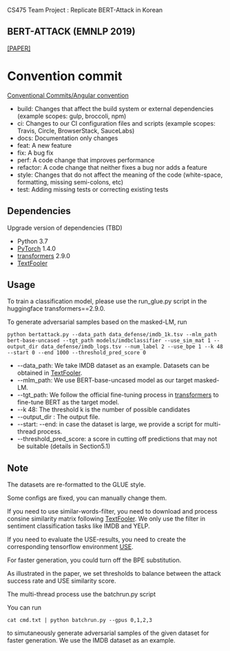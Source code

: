 

CS475 Team Project : Replicate BERT-Attack in Korean  

## **BERT-ATTACK (EMNLP 2019)**
[[PAPER]](https://arxiv.org/abs/2004.09984)


# Convention commit 
[Conventional Commits/Angular convention](https://github.com/angular/angular/blob/22b96b9/CONTRIBUTING.md#type)

- build: Changes that affect the build system or external dependencies (example scopes: gulp, broccoli, npm)
- ci: Changes to our CI configuration files and scripts (example scopes: Travis, Circle, BrowserStack, SauceLabs)
- docs: Documentation only changes
- feat: A new feature
- fix: A bug fix
- perf: A code change that improves performance
- refactor: A code change that neither fixes a bug nor adds a feature
- style: Changes that do not affect the meaning of the code (white-space, formatting, missing semi-colons, etc)
- test: Adding missing tests or correcting existing tests

## Dependencies
Upgrade version of dependencies (TBD)
- Python 3.7
- [PyTorch](https://github.com/pytorch/pytorch) 1.4.0
- [transformers](https://github.com/huggingface/transformers) 2.9.0
- [TextFooler](https://github.com/jind11/TextFooler)

## Usage

To train a classification model, please use the run_glue.py script in the huggingface transformers==2.9.0.

To generate adversarial samples based on the masked-LM, run

```
python bertattack.py --data_path data_defense/imdb_1k.tsv --mlm_path bert-base-uncased --tgt_path models/imdbclassifier --use_sim_mat 1 --output_dir data_defense/imdb_logs.tsv --num_label 2 --use_bpe 1 --k 48 --start 0 --end 1000 --threshold_pred_score 0
```

* --data_path: We take IMDB dataset as an example. Datasets can be obtained in [TextFooler](https://github.com/jind11/TextFooler).
* --mlm_path: We use BERT-base-uncased model as our target masked-LM.
* --tgt_path: We follow the official fine-tuning process in [transformers](https://github.com/huggingface/transformers) to fine-tune BERT as the target model.
* --k 48: The threshold k is the number of possible candidates 
* --output_dir : The output file.
* --start:  --end: in case the dataset is large, we provide a script for multi-thread process.
* --threshold_pred_score: a score in cutting off predictions that may not be suitable (details in Section5.1)


## Note

The datasets are re-formatted to the GLUE style. 

Some configs are fixed, you can manually change them.

If you need to use similar-words-filter, you need to download and process consine similarity matrix following [TextFooler](https://github.com/jind11/TextFooler). We only use the filter in sentiment classification tasks like IMDB and YELP.

If you need to evaluate the USE-results, you need to create the corresponding tensorflow environment [USE](https://tfhub.dev/google/universal-sentence-encoder/4).

For faster generation, you could turn off the BPE substitution.

As illustrated in the paper, we set thresholds to balance between the attack success rate and USE similarity score.

The multi-thread process use the batchrun.py script

You can run 

```
cat cmd.txt | python batchrun.py --gpus 0,1,2,3 
```

to simutaneously generate adversarial samples of the given dataset for faster generation.
We use the IMDB dataset as an example. 
